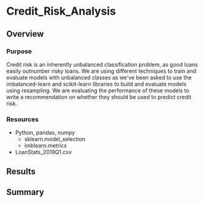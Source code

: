 # Credit_Risk_Analysis

## Overview

### Purpose

Credit risk is an inherently unbalanced classification problem, as good loans easily outnumber risky loans. We are using different techniques to train and evaluate models with unbalanced classes as we've been asked to use the imbalanced-learn and scikit-learn libraries to build and evaluate models using resampling.  We are evaluating the performance of these models to write a recommendation on whether they should be used to predict credit risk.

### Resources

- Python, pandas, numpy
  - sklearn.model_selection
  - imblearn.metrics
- LoanStats_2019Q1.csv

## Results


## Summary



